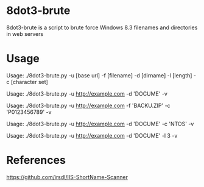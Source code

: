 # 8dot3-brute
8dot3-brute is a script to brute force Windows 8.3 filenames and directories in web servers

# Usage
Usage: ./8dot3-brute.py -u [base url] -f [filename] -d [dirname] -l [length] -c [character set]

Usage: ./8dot3-brute.py -u http://example.com -d 'DOCUME' -v

Usage: ./8dot3-brute.py -u http://example.com -f 'BACKU.ZIP' -c 'P0123456789' -v

Usage: ./8dot3-brute.py -u http://example.com -d 'DOCUME' -c 'NTOS' -v

Usage: ./8dot3-brute.py -u http://example.com -d 'DOCUME' -l 3 -v

# References
https://github.com/irsdl/IIS-ShortName-Scanner
